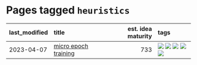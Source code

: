 # Pages tagged `heuristics`

|last_modified|title|est. idea maturity|tags
|:---|:---|---:|:---|
|2023-04-07|[micro epoch training](../micro-epoch.md)|733|[![](https://img.shields.io/badge/tag-augmentation-fae99e)](../tags/augmentation.md) [![](https://img.shields.io/badge/tag-dataset-97a75e)](../tags/dataset.md) [![](https://img.shields.io/badge/tag-heuristics-67053)](../tags/heuristics.md) [![](https://img.shields.io/badge/tag-tooling-a68128)](../tags/tooling.md) [![](https://img.shields.io/badge/tag-training-ad342b)](../tags/training.md)|
